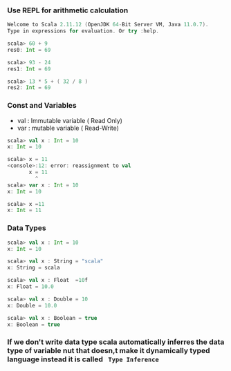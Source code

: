 ### Use REPL for arithmetic calculation
```scala
Welcome to Scala 2.11.12 (OpenJDK 64-Bit Server VM, Java 11.0.7).
Type in expressions for evaluation. Or try :help.

scala> 60 + 9
res0: Int = 69

scala> 93 - 24
res1: Int = 69

scala> 13 * 5 + ( 32 / 8 )
res2: Int = 69
```

### Const and Variables

* val : Immutable variable ( Read Only)
* var : mutable variable ( Read-Write)

```scala
scala> val x : Int = 10
x: Int = 10

scala> x = 11
<console>:12: error: reassignment to val
       x = 11
         ^
scala> var x : Int = 10
x: Int = 10

scala> x =11
x: Int = 11

```

### Data Types
```scala
scala> val x : Int = 10
x: Int = 10

scala> val x : String = "scala"
x: String = scala

scala> val x : Float  =10f
x: Float = 10.0

scala> val x : Double = 10
x: Double = 10.0

scala> val x : Boolean = true
x: Boolean = true
```

### If we don't write data type scala automatically inferres the data type of variable nut that doesn,t make it dynamically typed language instead it is called `` Type Inference``


